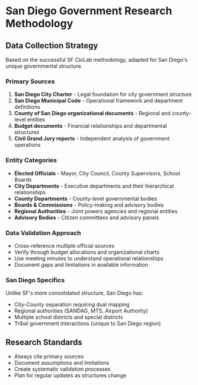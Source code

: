 # San Diego Government Research Methodology

## Data Collection Strategy

Based on the successful SF CivLab methodology, adapted for San Diego's unique governmental structure.

### Primary Sources
1. **San Diego City Charter** - Legal foundation for city government structure
2. **San Diego Municipal Code** - Operational framework and department definitions
3. **County of San Diego organizational documents** - Regional and county-level entities
4. **Budget documents** - Financial relationships and departmental structures
5. **Civil Grand Jury reports** - Independent analysis of government operations

### Entity Categories
- **Elected Officials** - Mayor, City Council, County Supervisors, School Boards
- **City Departments** - Executive departments and their hierarchical relationships
- **County Departments** - County-level governmental bodies
- **Boards & Commissions** - Policy-making and advisory bodies
- **Regional Authorities** - Joint powers agencies and regional entities
- **Advisory Bodies** - Citizen committees and advisory panels

### Data Validation Approach
- Cross-reference multiple official sources
- Verify through budget allocations and organizational charts
- Use meeting minutes to understand operational relationships
- Document gaps and limitations in available information

### San Diego Specifics
Unlike SF's more consolidated structure, San Diego has:
- City-County separation requiring dual mapping
- Regional authorities (SANDAG, MTS, Airport Authority)
- Multiple school districts and special districts
- Tribal government interactions (unique to San Diego region)

## Research Standards
- Always cite primary sources
- Document assumptions and limitations
- Create systematic validation processes
- Plan for regular updates as structures change